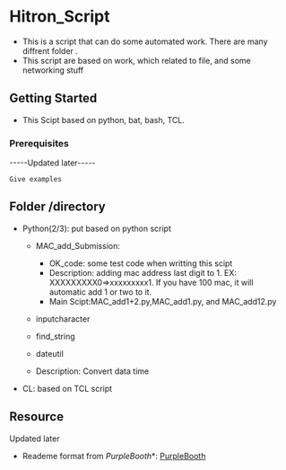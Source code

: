 # Hitron_Script

* This is a script that can do some automated work. There are many diffrent folder . 
* This script are based on work, which related to file, and some networking stuff

## Getting Started

* This Scipt based on python, bat, bash, TCL. 

### Prerequisites
-----Updated later-----


```
Give examples
```
## Folder /directory
* Python(2/3): put based on python script 
  * MAC_add_Submission:
     * OK_code: some test code when writting this scipt
    * Description: adding mac address last digit to 1. EX: XXXXXXXXX0=>xxxxxxxxx1. If you have 100 mac, it will automatic add 1 or two to it.
    * Main Scipt:MAC_add1+2.py,MAC_add1.py, and MAC_add12.py
    
  * inputcharacter
  * find_string
  * dateutil
  * Description: Convert data time 

* CL: based on TCL script



## Resource

Updated later
* Reademe format from *PurpleBooth**: [PurpleBooth](https://gist.github.com/PurpleBooth/109311bb0361f32d87a2#file-readme-template-md)
